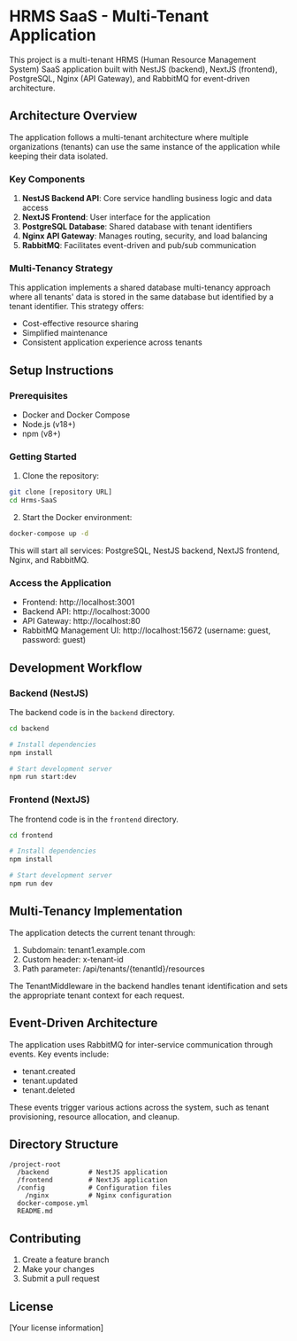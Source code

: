 # HRMS SaaS - Multi-Tenant Application

This project is a multi-tenant HRMS (Human Resource Management System) SaaS application built with NestJS (backend), NextJS (frontend), PostgreSQL, Nginx (API Gateway), and RabbitMQ for event-driven architecture.

## Architecture Overview

The application follows a multi-tenant architecture where multiple organizations (tenants) can use the same instance of the application while keeping their data isolated.

### Key Components

1. **NestJS Backend API**: Core service handling business logic and data access
2. **NextJS Frontend**: User interface for the application
3. **PostgreSQL Database**: Shared database with tenant identifiers
4. **Nginx API Gateway**: Manages routing, security, and load balancing
5. **RabbitMQ**: Facilitates event-driven and pub/sub communication

### Multi-Tenancy Strategy

This application implements a shared database multi-tenancy approach where all tenants' data is stored in the same database but identified by a tenant identifier. This strategy offers:

- Cost-effective resource sharing
- Simplified maintenance
- Consistent application experience across tenants

## Setup Instructions

### Prerequisites

- Docker and Docker Compose
- Node.js (v18+)
- npm (v8+)

### Getting Started

1. Clone the repository:

```bash
git clone [repository URL]
cd Hrms-SaaS
```

2. Start the Docker environment:

```bash
docker-compose up -d
```

This will start all services: PostgreSQL, NestJS backend, NextJS frontend, Nginx, and RabbitMQ.

### Access the Application

- Frontend: http://localhost:3001
- Backend API: http://localhost:3000
- API Gateway: http://localhost:80
- RabbitMQ Management UI: http://localhost:15672 (username: guest, password: guest)

## Development Workflow

### Backend (NestJS)

The backend code is in the `backend` directory.

```bash
cd backend

# Install dependencies
npm install

# Start development server
npm run start:dev
```

### Frontend (NextJS)

The frontend code is in the `frontend` directory.

```bash
cd frontend

# Install dependencies
npm install

# Start development server
npm run dev
```

## Multi-Tenancy Implementation

The application detects the current tenant through:

1. Subdomain: tenant1.example.com
2. Custom header: x-tenant-id
3. Path parameter: /api/tenants/{tenantId}/resources

The TenantMiddleware in the backend handles tenant identification and sets the appropriate tenant context for each request.

## Event-Driven Architecture

The application uses RabbitMQ for inter-service communication through events. Key events include:

- tenant.created
- tenant.updated
- tenant.deleted

These events trigger various actions across the system, such as tenant provisioning, resource allocation, and cleanup.

## Directory Structure

```
/project-root
  /backend          # NestJS application
  /frontend         # NextJS application
  /config           # Configuration files
    /nginx          # Nginx configuration
  docker-compose.yml
  README.md
```

## Contributing

1. Create a feature branch
2. Make your changes
3. Submit a pull request

## License

[Your license information]

